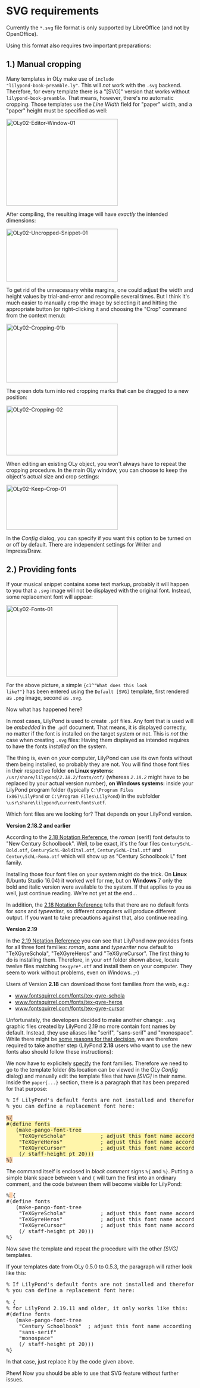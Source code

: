 # SVG requirements

Currently the `*.svg` file format is only supported by LibreOffice (and not by OpenOffice). 

Using this format also requires two important preparations:

<h2>1.) Manual cropping</h2>

Many templates in OLy make use of <code>include "lilypond-book-preamble.ly"</code>. This will <em>not</em> work with the <code>.svg</code> backend. Therefore, for every template there is a "[SVG]" version that works without <code>lilypond-book-preamble</code>. That means, however, there's no automatic cropping.
Those templates use the <em>Line Width</em> field for "paper" width, and a "paper" height must be specified as well:

<a href="http://lilypondblog.org/wp-content/uploads/2017/04/OLy02-Editor-Window-01.gif"><img src="http://lilypondblog.org/wp-content/uploads/2017/04/OLy02-Editor-Window-01-300x232.gif" alt="OLy02-Editor-Window-01" class="aligncenter size-medium wp-image-4745" width="300" height="232"></a>

After compiling, the resulting image will have <em>exactly</em> the intended dimensions:

<a href="http://lilypondblog.org/wp-content/uploads/2017/04/OLy02-Uncropped-Snippet-01.gif"><img src="http://lilypondblog.org/wp-content/uploads/2017/04/OLy02-Uncropped-Snippet-01-300x141.gif" alt="OLy02-Uncropped-Snippet-01" class="aligncenter size-medium wp-image-4747" width="300" height="141"></a>

To get rid of the unnecessary white margins, one could adjust the width and height values by trial-and-error and recompile several times. But I think it's much easier to manually crop the image by selecting it and hitting the appropriate button (or right-clicking it and choosing the "Crop" command from the context menu):

<a href="http://lilypondblog.org/wp-content/uploads/2017/04/OLy02-Cropping-01b.gif"><img src="http://lilypondblog.org/wp-content/uploads/2017/04/OLy02-Cropping-01b-300x157.gif" alt="OLy02-Cropping-01b" class="aligncenter size-medium wp-image-4755" width="300" height="157"></a>

The green dots turn into red cropping marks that can be dragged to a new position:

<a href="http://lilypondblog.org/wp-content/uploads/2017/04/OLy02-Cropping-02.gif"><img src="http://lilypondblog.org/wp-content/uploads/2017/04/OLy02-Cropping-02-300x133.gif" alt="OLy02-Cropping-02" class="aligncenter size-medium wp-image-4750" width="300" height="133"></a>

When editing an existing OLy object, you won't always have to repeat the cropping procedure. In the main OLy window, you can choose to keep the object's actual size and crop settings:

<a href="http://lilypondblog.org/wp-content/uploads/2017/04/OLy02-Keep-Crop-01.gif"><img src="http://lilypondblog.org/wp-content/uploads/2017/04/OLy02-Keep-Crop-01-300x120.gif" alt="OLy02-Keep-Crop-01" class="aligncenter size-medium wp-image-4752" width="300" height="120"></a>

In the <em>Config</em> dialog, you can specify if you want this option to be turned on or off by default. There are independent settings for Writer and Impress/Draw.

<h2>2.) Providing fonts</h2>

If your musical snippet contains some text markup, probably it will happen to you that a <code>.svg</code> image will not be displayed with the original font. Instead, some replacement font will appear:

<a href="http://lilypondblog.org/wp-content/uploads/2017/04/OLy02-Fonts-01.gif"><img src="http://lilypondblog.org/wp-content/uploads/2017/04/OLy02-Fonts-01-300x191.gif" alt="OLy02-Fonts-01" class="aligncenter size-medium wp-image-4762" width="300" height="191"></a>

For the above picture, a simple <code>{c1^"What does this look like?"}</code> has been entered using the <code>Default [SVG]</code> template, first rendered as <code>.png</code> image, second as <code>.svg</code>.

Now what has happened here?

In most cases, LilyPond is used to create <code>.pdf</code> files. Any font that is used will be <em>embedded</em> in the <code>.pdf</code> document. That means, it is displayed correctly, no matter if the font is installed on the target system or not.
This is <em>not</em> the case when creating <code>.svg</code> files: Having them displayed as intended requires to have the fonts <em>installed</em> on the system.

The thing is, even on <em>your</em> computer, LilyPond can use its own fonts without them being installed, so probably they are not. You will find those font files in their respective folder
<strong>on Linux systems:</strong>
<code>/usr/share/lilypond/<em>2.18.2</em>/fonts/otf/</code> (whereas <code><em>2.18.2</em></code> might have to be replaced by your actual version number),
<strong>on Windows systems:</strong>
inside your LilyPond program folder (typically <code>C:\Program Files (x86)\LilyPond</code> or <code>C:\Program Files\LilyPond</code>) in the subfolder <code>\usr\share\lilypond\current\fonts\otf</code>.

Which font files are we looking for? That depends on your LilyPond version.

<strong>Version 2.18.2 and earlier</strong>

According to the <a href="http://lilypond.org/doc/v2.18/Documentation/notation/fonts.html">2.18 Notation Reference</a>, the <em>roman</em> (serif) font defaults to "New Century Schoolbook".
Well, to be exact, it's the four files <code>CenturySchL-Bold.otf</code>, <code>CenturySchL-BoldItal.otf</code>, <code>CenturySchL-Ital.otf</code> and <code>CenturySchL-Roma.otf</code> which will show up as "Century Schoolbook L" font family.

Installing those four font files on your system might do the trick. On <strong>Linux</strong> (Ubuntu Studio 16.04) it worked well for me, but on <strong>Windows</strong> 7 only the bold and italic version were available to the system. If that applies to you as well, just continue reading. We're not yet at the end...

In addition, the <a href="http://lilypond.org/doc/v2.18/Documentation/notation/fonts.html">2.18 Notation Reference</a> tells that there are no default fonts for <em>sans</em> and <em>typewriter</em>, so different computers will produce different output. If you want to take precautions against that, also continue reading.

<strong>Version 2.19</strong>

In the <a href="http://lilypond.org/doc/v2.19/Documentation/notation/fonts.html">2.19 Notation Reference</a> you can see that LilyPond now provides fonts for all three font families: <em>roman</em>, <em>sans</em> and <em>typewriter</em> now default to "TeXGyreSchola", "TeXGyreHeros" and "TeXGyreCursor".
The first thing to do is installing them. Therefore, in your <code>otf</code> folder shown above, locate twelve files matching <code>texgyre*.otf</code> and install them on your computer. They seem to work without problems, even on Windows. ;-)

Users of Version <strong>2.18</strong> can download those font families from the web, e.g.:
* <a href="https://www.fontsquirrel.com/fonts/tex-gyre-schola">www.fontsquirrel.com/fonts/tex-gyre-schola</a>
* <a href="https://www.fontsquirrel.com/fonts/tex-gyre-heros">www.fontsquirrel.com/fonts/tex-gyre-heros</a>
* <a href="https://www.fontsquirrel.com/fonts/tex-gyre-cursor">www.fontsquirrel.com/fonts/tex-gyre-cursor</a>

Unfortunately, the developers decided to make another change: <code>.svg</code> graphic files created by LilyPond 2.19 no more contain font names by default. Instead, they use aliases like "serif", "sans-serif" and "monospace". While there might be <a href="http://lilypond.1069038.n5.nabble.com/markup-sans-does-not-always-give-sans-serif-output-in-svgs-in-2-19-36-td187143.html">some reasons for that decision</a>, we are therefore required to take another step (LilyPond <strong>2.18</strong> users who want to use the new fonts also should follow these instructions):

We now have to explicitely <a href="http://lilypond.org/doc/v2.19/Documentation/notation/fonts.html#entire-document-fonts">specify</a> the font families. Therefore we need to go to the template folder (its location can be viewed in the OLy <em>Config</em> dialog) and manually edit the template files that have <em>[SVG]</em> in their name.
Inside the <code>paper{...}</code> section, there is a paragraph that has been prepared for that purpose:

<pre class="lilypond"><span class="lilypond-comment comment">% If LilyPond's default fonts are not installed and therefore "invisible" to other applications,
% you can define a replacement font here:

<span style="background-color: #ffd2aa;">%{</span><span style="background-color: #fff5aa;">
#(define fonts
   (make-pango-font-tree
    "TeXGyreSchola"           ; adjust this font name according to your needs
    "TeXGyreHeros"            ; adjust this font name according to your needs
    "TeXGyreCursor"           ; adjust this font name according to your needs
    (/ staff-height pt 20)))
</span><span style="background-color: #ffd2aa;">%}</span></span></pre>

The command itself is enclosed in <em>block comment</em> signs <code>%{</code> and <code>%}</code>. Putting a simple blank space between <code>%</code> and <code>{</code> will turn the first into an ordinary comment, and the code between them will become visible for LilyPond:

<pre class="lilypond"><span class="lilypond-comment comment">%<span style="background-color: #ffd2aa;"> </span>{
</span><span class="scheme-scheme">#</span><span class="scheme-delimiter">(</span><span class="scheme-keyword keyword">define</span> <span class="scheme-scheme">fonts
   </span><span class="scheme-delimiter">(</span><span class="scheme-function function">make-pango-font-tree
    </span><span class="scheme-string string">"TeXGyreSchola"           </span><span class="scheme-comment comment">; adjust this font name according to your needs
    </span><span class="scheme-string string">"TeXGyreHeros"            </span><span class="scheme-comment comment">; adjust this font name according to your needs
    </span><span class="scheme-string string">"TeXGyreCursor"           </span><span class="scheme-comment comment">; adjust this font name according to your needs
    </span><span class="scheme-delimiter">(</span><span class="scheme-keyword keyword">/</span> <span class="scheme-scheme">staff-height pt</span> <span class="scheme-number value">20</span><span class="scheme-delimiter">)))
</span><span class="lilypond-comment comment">%}</span></pre>

Now save the template and repeat the procedure with the other <em>[SVG]</em> templates.

If your templates date from OLy 0.5.0 to 0.5.3, the paragraph will rather look like this:

<pre class="lilypond"><span class="lilypond-comment comment">% If LilyPond's default fonts are not installed and therefore "invisible" to other applications,
% you can define a replacement font here:

% {
% for LilyPond 2.19.11 and older, it only works like this:
</span><span class="scheme-scheme">#</span><span class="scheme-delimiter">(</span><span class="scheme-keyword keyword">define</span> <span class="scheme-scheme">fonts
   </span><span class="scheme-delimiter">(</span><span class="scheme-function function">make-pango-font-tree
    </span><span class="scheme-string string">"Century Schoolbook"  </span><span class="scheme-comment comment">; adjust this font name according to your system
    </span><span class="scheme-string string">"sans-serif"
    "monospace"
    </span><span class="scheme-delimiter">(</span><span class="scheme-keyword keyword">/</span> <span class="scheme-scheme">staff-height pt</span> <span class="scheme-number value">20</span><span class="scheme-delimiter">)))
</span><span class="lilypond-comment comment">%}</span></pre>

In that case, just replace it by the code given above.

Phew! Now you should be able to use that SVG feature without further issues.